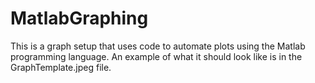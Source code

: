 # MatlabGraphing
This is a graph setup that uses code to automate plots using the Matlab programming language. 
An example of what it should look like is in the GraphTemplate.jpeg file.
